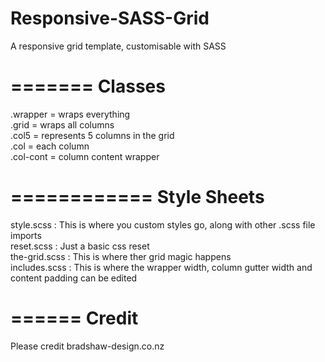 Responsive-SASS-Grid
====================

A responsive grid template, customisable with SASS

=======
Classes
=======
.wrapper = wraps everything<br />
.grid = wraps all columns<br />
.col5 = represents 5 columns in the grid<br />
.col = each column<br />
.col-cont = column content wrapper


============
Style Sheets
============

style.scss : This is where you custom styles go, along with other .scss file imports<br />
reset.scss : Just a basic css reset<br />
the-grid.scss : This is where ther grid magic happens<br />
includes.scss : This is where the wrapper width, column gutter width and content padding can be edited


======
Credit
======

Please credit bradshaw-design.co.nz
